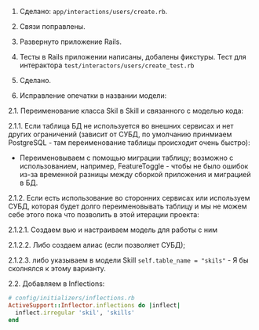 1. Сделано: `app/interactions/users/create.rb`.
3. Связи поправлены.
4. Развернуто приложение Rails.
5. Тесты в Rails приложении написаны, добалены фикстуры. Тест для интерактора `test/interactors/users/create_test.rb`
6. Сделано.

2. Исправление опечатки в названии модели:

2.1. Переименование класса Skil в Skill и связанного с моделью кода:

2.1.1. Если таблица БД не используется во внешних сервисах и нет других ограничений (зависит от СУБД, по умолчанию принмиаем PostgreSQL - там переименование таблицы происходит очень быстро):
- Переименовываем с помощью миграции таблицу; возможно с использованием, например, FeatureToggle - чтобы не было ошибок из-за временной разницы между сборкой приложения и миграцией в БД.

2.1.2. Если есть использование во сторонних сервисах или используем СУБД, которая будет долго переименовывать таблицу и мы не можем себе этого пока что позволить в этой итерации проекта:

2.1.2.1. Создаем вью и настраиваем модель для работы с ним

2.1.2.2. Либо создаем алиас (если позволяет СУБД);

2.1.2.3. либо указываем в модели Skill `self.table_name = "skils"` - Я бы сколнялся к этому варианту.

2.2. Добавляем в Inflections:
```ruby
# config/initializers/inflections.rb
ActiveSupport::Inflector.inflections do |inflect|
  inflect.irregular 'skil', 'skills'
end
```
